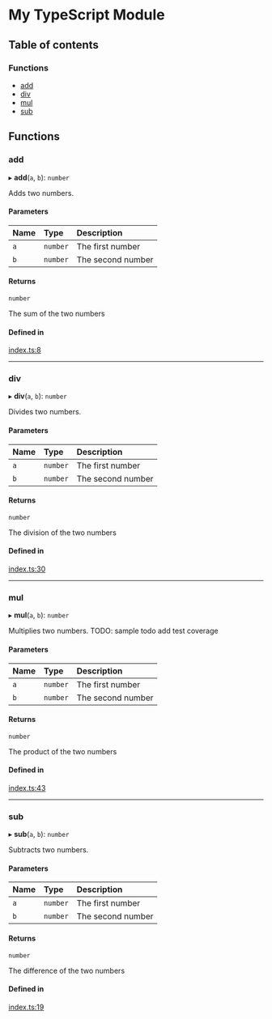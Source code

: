 # My TypeScript Module

## Table of contents

### Functions

- [add](README.md#add)
- [div](README.md#div)
- [mul](README.md#mul)
- [sub](README.md#sub)

## Functions

### add

▸ **add**(`a`, `b`): `number`

Adds two numbers.

#### Parameters

| Name | Type | Description |
| :------ | :------ | :------ |
| `a` | `number` | The first number |
| `b` | `number` | The second number |

#### Returns

`number`

The sum of the two numbers

#### Defined in

[index.ts:8](https://github.com/stagas/typescript-module-template/blob/main/src/index.ts#L8)

___

### div

▸ **div**(`a`, `b`): `number`

Divides two numbers.

#### Parameters

| Name | Type | Description |
| :------ | :------ | :------ |
| `a` | `number` | The first number |
| `b` | `number` | The second number |

#### Returns

`number`

The division of the two numbers

#### Defined in

[index.ts:30](https://github.com/stagas/typescript-module-template/blob/main/src/index.ts#L30)

___

### mul

▸ **mul**(`a`, `b`): `number`

Multiplies two numbers.
TODO: sample todo add test coverage

#### Parameters

| Name | Type | Description |
| :------ | :------ | :------ |
| `a` | `number` | The first number |
| `b` | `number` | The second number |

#### Returns

`number`

The product of the two numbers

#### Defined in

[index.ts:43](https://github.com/stagas/typescript-module-template/blob/main/src/index.ts#L43)

___

### sub

▸ **sub**(`a`, `b`): `number`

Subtracts two numbers.

#### Parameters

| Name | Type | Description |
| :------ | :------ | :------ |
| `a` | `number` | The first number |
| `b` | `number` | The second number |

#### Returns

`number`

The difference of the two numbers

#### Defined in

[index.ts:19](https://github.com/stagas/typescript-module-template/blob/main/src/index.ts#L19)
